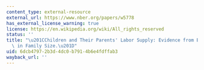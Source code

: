 ```yaml
---
content_type: external-resource
external_url: https://www.nber.org/papers/w5778
has_external_license_warning: true
license: https://en.wikipedia.org/wiki/All_rights_reserved
status: ''
title: "\u201CChildren and Their Parents' Labor Supply: Evidence from Exogenous Variation\
  \ in Family Size.\u201D"
uid: 6dcb4797-2b3d-4dc0-b791-4b6e4fdffab3
wayback_url: ''
---
```

